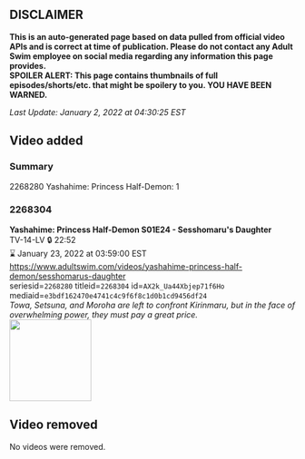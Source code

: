 ## DISCLAIMER
**This is an auto-generated page based on data pulled from official video APIs and is correct at time of publication. Please do not contact any Adult Swim employee on social media regarding any information this page provides.**  
**SPOILER ALERT: This page contains thumbnails of full episodes/shorts/etc. that might be spoilery to you. YOU HAVE BEEN WARNED.**  

_Last Update: January 2, 2022 at 04:30:25 EST_
## Video added
### Summary
2268280 Yashahime: Princess Half-Demon: 1  
### 2268304
**Yashahime: Princess Half-Demon S01E24 - Sesshomaru's Daughter**  
TV-14-LV 🔒 22:52  
⌛ January 23, 2022 at 03:59:00 EST  
https://www.adultswim.com/videos/yashahime-princess-half-demon/sesshomarus-daughter  
seriesid=`2268280` titleid=`2268304` id=`AX2k_Ua44Xbjep71f6Ho` mediaid=`e3bdf162470e4741c4c9f6f8c1d0b1cd9456df24`  
_Towa, Setsuna, and Moroha are left to confront Kirinmaru, but in the face of overwhelming power, they must pay a great price._  
<a href="https://media.cdn.adultswim.com/uploads/20211210/thumbnails/2_2112101036316-YashahimePrincessHalfDemon_124_SesshomarusDaughter.png"><img src="https://media.cdn.adultswim.com/uploads/20211210/thumbnails/2_2112101036316-YashahimePrincessHalfDemon_124_SesshomarusDaughter.png" height="144px" /></a>
## Video removed
No videos were removed.  

